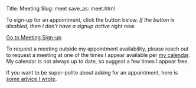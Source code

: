 Title: Meeting
Slug: meet
save_as: meet.html

To sign-up for an appointment, click the button below. *If the button is disabled, then I don't have a signup active right now.*

<!--- disabled button 
<p class="text-center"><a href="#" role="button" class="btn btn-lg btn-primary disabled">Go to Meeting Sign-up</a></p>
<!--- enabled button --->
<p class="text-center"><a href="https://calendar.google.com/calendar/u/0/appointments/AcZssZ2WPRv-Gh3Hd1SAoabX5AufinUnyoewZ79NXUw=" role="button" class="btn btn-lg btn-primary" target=”_blank”>Go to Meeting Sign-up</a></p>
<!--- --->

To request a meeting outside my appointment availability, please reach out to request a meeting at one of the times I appear available per [my calendar](/calendar). My calendar is not always up to date, so suggest a few times I appear free.

If you want to be super-polite about asking for an appointment, here is [some advice I wrote](/article/asking-for-an-appointment.html).
